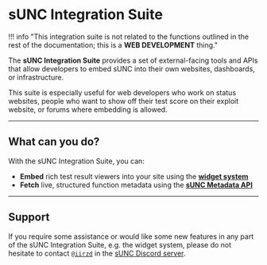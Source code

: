 # sUNC Integration Suite

!!! info "This integration suite is not related to the functions outlined in the rest of the documentation; this is a **WEB DEVELOPMENT** thing."

The **sUNC Integration Suite** provides a set of external-facing tools and APIs that allow developers to embed sUNC into their own websites, dashboards, or infrastructure.

This suite is especially useful for web developers who work on status websites, people who want to show off their test score on their exploit website, or forums where embedding is allowed.

---

## What can you do?

With the sUNC Integration Suite, you can:

- **Embed** rich test result viewers into your site using the [**widget system**](./Widget/README.md)
- **Fetch** live, structured function metadata using the [**sUNC Metadata API**](./Metadata-API/README.md)
<!-- - **Query** test result data from our upcoming Results API -->

---

## Support

If you require some assistance or would like some new features in any part of the sUNC Integration Suite, e.g. the widget system, please do not hesitate to contact [`@iirzd`](https://richy.lol) in the [sUNC Discord server](https://discord.gg/FNNfTUpFYv).
